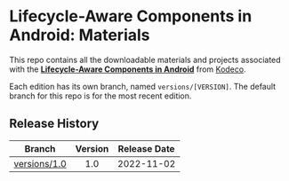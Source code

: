 # Lifecycle-Aware Components in Android: Materials


This repo contains all the downloadable materials and projects associated with the **[Lifecycle-Aware Components in Android](https://www.kodeco.com/34718715-lifecycle-aware-components-in-android)** from [Kodeco](https://www.kodeco.com).

Each edition has its own branch, named `versions/[VERSION]`. The default branch for this repo is for the most recent edition.

## Release History

| Branch                                                                                  | Version | Release Date |
| --------------------------------------------------------------------------------------- |:-------:|:------------:|
| [versions/1.0](https://github.com/kodecocodes/video-lacj-materials/tree/versions/1.0) | 1.0     | 2022-11-02   |
